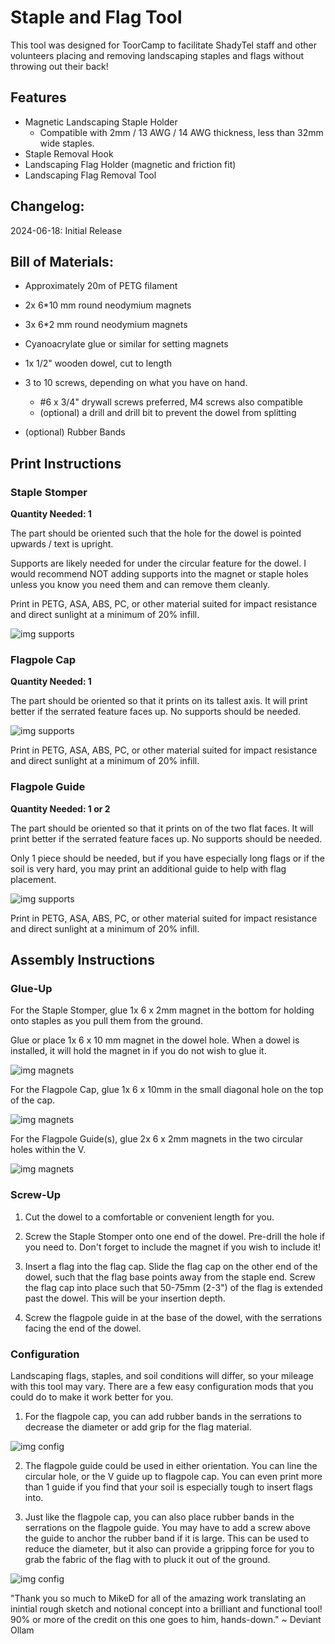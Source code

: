 # Staple and Flag Tool

This tool was designed for ToorCamp to facilitate ShadyTel staff and other volunteers placing and removing landscaping staples and flags without throwing out their back!

## Features
- Magnetic Landscaping Staple Holder
  - Compatible with 2mm / 13 AWG / 14 AWG thickness, less than 32mm wide staples.
- Staple Removal Hook
- Landscaping Flag Holder (magnetic and friction fit)
- Landscaping Flag Removal Tool

## Changelog:

2024-06-18: Initial Release

## Bill of Materials:

- Approximately 20m of PETG filament
- 2x 6*10 mm round neodymium magnets 
- 3x 6*2 mm round neodymium magnets
- Cyanoacrylate glue or similar for setting magnets


- 1x 1/2" wooden dowel, cut to length
- 3 to 10 screws, depending on what you have on hand. 
  - #6 x 3/4" drywall screws preferred, M4 screws also compatible
  - (optional) a drill and drill bit to prevent the dowel from splitting
- (optional) Rubber Bands

## Print Instructions

### Staple Stomper

**Quantity Needed: 1**

The part should be oriented such that the hole for the dowel is pointed upwards / text is upright.

Supports are likely needed for under the circular feature for the dowel. I would recommend NOT adding supports into the magnet or staple holes unless you know you need them and can remove them cleanly.

Print in PETG, ASA, ABS, PC, or other material suited for impact resistance and direct sunlight at a minimum of 20% infill.

![img supports](./img/stomper-support.png)

### Flagpole Cap

**Quantity Needed: 1**

The part should be oriented so that it prints on its tallest axis. It will print better if the serrated feature faces up. No supports should be needed. 

![img supports](./img/flagpole_cap.png)

Print in PETG, ASA, ABS, PC, or other material suited for impact resistance and direct sunlight at a minimum of 20% infill.

### Flagpole Guide

**Quantity Needed: 1 or 2**

The part should be oriented so that it prints on of the two flat faces. It will print better if the serrated feature faces up. No supports should be needed. 

Only 1 piece should be needed, but if you have especially long flags or if the soil is very hard, you may print an additional guide to help with flag placement.

![img supports](./img/flagpole_guide.png)

Print in PETG, ASA, ABS, PC, or other material suited for impact resistance and direct sunlight at a minimum of 20% infill.

## Assembly Instructions

### Glue-Up

For the Staple Stomper, glue 1x 6 x 2mm magnet in the bottom for holding onto staples as you pull them from the ground.

Glue or place 1x 6 x 10 mm magnet in the dowel hole. When a dowel is installed, it will hold the magnet in if you do not wish to glue it.

![img magnets](./img/magnets-stomper.png)

For the Flagpole Cap, glue 1x 6 x 10mm in the small diagonal hole on the top of the cap.

![img magnets](./img/magnet-cap.png)

For the Flagpole Guide(s), glue 2x 6 x 2mm magnets in the two circular holes within the V. 

![img magnets](./img/magnets-guide.png)

### Screw-Up

1. Cut the dowel to a comfortable or convenient length for you.

2. Screw the Staple Stomper onto one end of the dowel. Pre-drill the hole if you need to. Don't forget to include the magnet if you wish to include it!

3. Insert a flag into the flag cap. Slide the flag cap on the other end of the dowel, such that the flag base points away from the staple end. Screw the flag cap into place such that 50-75mm (2-3") of the flag is extended past the dowel. This will be your insertion depth.

4. Screw the flagpole guide in at the base of the dowel, with the serrations facing the end of the dowel.


### Configuration

Landscaping flags, staples, and soil conditions will differ, so your mileage with this tool may vary. There are a few easy configuration mods that you could do to make it work better for you.

1. For the flagpole cap, you can add rubber bands in the serrations to decrease the diameter or add grip for the flag material.

![img config](./img/config_cap.png)

2. The flagpole guide could be used in either orientation. You can line the circular hole, or the V guide up to flagpole cap. You can even print more than 1 guide if you find that your soil is especially tough to insert flags into. 

3. Just like the flagpole cap, you can also place rubber bands in the serrations on the flagpole guide. You may have to add a screw above the guide to anchor the rubber band if it is large. This can be used to reduce the diameter, but it also can provide a gripping force for you to grab the fabric of the flag with to pluck it out of the ground.

![img config](./img/config_guide.png)

"Thank you so much to MikeD for all of the amazing work translating an inintial rough sketch and notional concept into a brilliant and functional tool!  90% or more of the credit on this one goes to him, hands-down."  ~ Deviant Ollam
